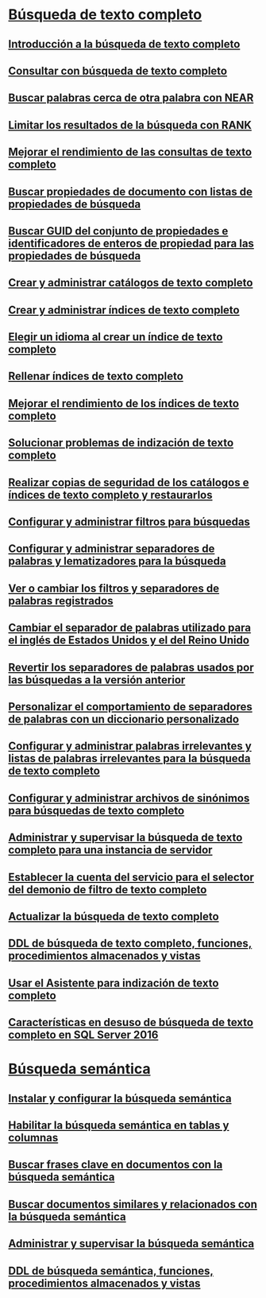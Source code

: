 # [Búsqueda de texto completo](full-text-search.md)  
## [Introducción a la búsqueda de texto completo](get-started-with-full-text-search.md)  
## [Consultar con búsqueda de texto completo](query-with-full-text-search.md)  
## [Buscar palabras cerca de otra palabra con NEAR](search-for-words-close-to-another-word-with-near.md)  
## [Limitar los resultados de la búsqueda con RANK](limit-search-results-with-rank.md)  
## [Mejorar el rendimiento de las consultas de texto completo](improve-the-performance-of-full-text-queries.md)  
## [Buscar propiedades de documento con listas de propiedades de búsqueda](search-document-properties-with-search-property-lists.md)  
## [Buscar GUID del conjunto de propiedades e identificadores de enteros de propiedad para las propiedades de búsqueda](find-property-set-guids-and-property-integer-ids-for-search-properties.md)  
## [Crear y administrar catálogos de texto completo](create-and-manage-full-text-catalogs.md)  
## [Crear y administrar índices de texto completo](create-and-manage-full-text-indexes.md)  
## [Elegir un idioma al crear un índice de texto completo](choose-a-language-when-creating-a-full-text-index.md)  
## [Rellenar índices de texto completo](populate-full-text-indexes.md)  
## [Mejorar el rendimiento de los índices de texto completo](improve-the-performance-of-full-text-indexes.md)  
## [Solucionar problemas de indización de texto completo](troubleshoot-full-text-indexing.md)  
## [Realizar copias de seguridad de los catálogos e índices de texto completo y restaurarlos](back-up-and-restore-full-text-catalogs-and-indexes.md)  
## [Configurar y administrar filtros para búsquedas](configure-and-manage-filters-for-search.md)  
## [Configurar y administrar separadores de palabras y lematizadores para la búsqueda](configure-and-manage-word-breakers-and-stemmers-for-search.md)  
## [Ver o cambiar los filtros y separadores de palabras registrados](view-or-change-registered-filters-and-word-breakers.md)  
## [Cambiar el separador de palabras utilizado para el inglés de Estados Unidos y el del Reino Unido](change-the-word-breaker-used-for-us-english-and-uk-english.md)  
## [Revertir los separadores de palabras usados por las búsquedas a la versión anterior](revert-the-word-breakers-used-by-search-to-the-previous-version.md)  
## [Personalizar el comportamiento de separadores de palabras con un diccionario personalizado](customize-the-behavior-of-word-breakers-with-a-custom-dictionary.md)  
## [Configurar y administrar palabras irrelevantes y listas de palabras irrelevantes para la búsqueda de texto completo](configure-and-manage-stopwords-and-stoplists-for-full-text-search.md)  
## [Configurar y administrar archivos de sinónimos para búsquedas de texto completo](configure-and-manage-thesaurus-files-for-full-text-search.md)  
## [Administrar y supervisar la búsqueda de texto completo para una instancia de servidor](manage-and-monitor-full-text-search-for-a-server-instance.md)  
## [Establecer la cuenta del servicio para el selector del demonio de filtro de texto completo](set-the-service-account-for-the-full-text-filter-daemon-launcher.md)  
## [Actualizar la búsqueda de texto completo](upgrade-full-text-search.md)  
## [DDL de búsqueda de texto completo, funciones, procedimientos almacenados y vistas](full-text-search-ddl-functions-stored-procedures-and-views.md)  
## [Usar el Asistente para indización de texto completo](use-the-full-text-indexing-wizard.md)  
## [Características en desuso de búsqueda de texto completo en SQL Server 2016](deprecated-full-text-search-features-in-sql-server-2016.md)  
# [Búsqueda semántica](semantic-search-sql-server.md)  
## [Instalar y configurar la búsqueda semántica](install-and-configure-semantic-search.md)  
## [Habilitar la búsqueda semántica en tablas y columnas](enable-semantic-search-on-tables-and-columns.md)  
## [Buscar frases clave en documentos con la búsqueda semántica](find-key-phrases-in-documents-with-semantic-search.md)  
## [Buscar documentos similares y relacionados con la búsqueda semántica](find-similar-and-related-documents-with-semantic-search.md)  
## [Administrar y supervisar la búsqueda semántica](manage-and-monitor-semantic-search.md)  
## [DDL de búsqueda semántica, funciones, procedimientos almacenados y vistas](semantic-search-ddl-functions-stored-procedures-and-views.md)  
